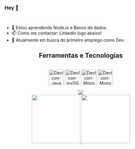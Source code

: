 ### Hey 👋

<br>

- 🌱 Estou aprendendo NodeJs e Banco de dados.
- 📫 Como me contactar: Linkedin logo abaixo!
- 🔭 Atualmente em busca do primeiro emprego como Dev.

<div align=center>
    <h2>Ferramentas e Tecnologias</h2>
</div>

<div style="display: inline_block" align=center><br>
  <img align="center" alt="DevIcon-Java" height="50" width="50" src="https://cdn.jsdelivr.net/gh/devicons/devicon/icons/java/java-original.svg">
  <img align="center" alt="DevIcon-mySQL" height="50" width="50" src="https://cdn.jsdelivr.net/gh/devicons/devicon/icons/mysql/mysql-original.svg"/> 
  <img align="center" alt="DevIcon-MongoDB" height="50" width="50" src="https://cdn.jsdelivr.net/gh/devicons/devicon/icons/mongodb/mongodb-original-wordmark.svg" />
  <img align="center" alt="DevIcon-MongoDB" height="50" width="50" src="https://cdn.jsdelivr.net/gh/devicons/devicon/icons/spring/spring-original.svg" />
</div>

<!--
<div align=center>
    <h3>Estou aprendendo:</h3>
</div>
-->

<div align = center><br>
<a href="https://www.linkedin.com/in/rbraugusto/" target="_blank"><img src="https://img.shields.io/badge/-LinkedIn-%230077B5?style=for-the-badge&logo=linkedin&logoColor=white" target="_blank"></a> 
</div>

<div align=center>
<a href="https://github.com/AugustoCMR">
<img height="160em" src="https://github-readme-stats.vercel.app/api?username=AugustoCMR&show_icons=true&theme=radical&include_all_commits=true&count_private=true"/>
<img height="160em" src="https://github-readme-stats.vercel.app/api/top-langs/?username=AugustoCMR&layout=compact&langs_count=7&theme=radical"/>
</div>





